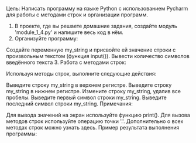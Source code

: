 Цель: Написать программу на языке Python с использованием Pycharm для работы с методами строк и организации программ.


1. В проекте, где вы решаете домашние задания, создайте модуль 'module_1_4.py' и напишите весь код в нём.
2. Организуйте программу:

Создайте переменную my_string и присвойте ей значение строки с произвольным текстом (функция input()).
Вывести количество символов введённого текста
3. Работа с методами строк:

Используя методы строк, выполните следующие действия:

Выведите строку my_string в верхнем регистре.
Выведите строку my_string в нижнем регистре.
Измените строку my_string, удалив все пробелы.
Выведите первый символ строки my_string.
Выведите последний символ строки my_string.
Примечания:

Для вывода значений на экран используйте функцию print().
Для вызова методов строк используйте операцию точки '.'.
Дополнительно о всех методах строк можно узнать здесь.
Пример результата выполнения программы:
